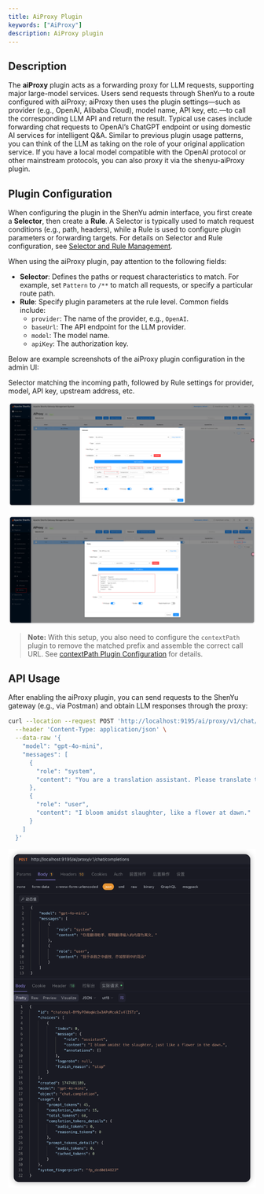 ```yaml
---
title: AiProxy Plugin
keywords: ["AiProxy"]
description: AiProxy plugin
---
```


## Description

The **aiProxy** plugin acts as a forwarding proxy for LLM requests, supporting major large-model services. Users send requests through ShenYu to a route configured with aiProxy; aiProxy then uses the plugin settings—such as provider (e.g., OpenAI, Alibaba Cloud), model name, API key, etc.—to call the corresponding LLM API and return the result. Typical use cases include forwarding chat requests to OpenAI’s ChatGPT endpoint or using domestic AI services for intelligent Q&A. Similar to previous plugin usage patterns, you can think of the LLM as taking on the role of your original application service. If you have a local model compatible with the OpenAI protocol or other mainstream protocols, you can also proxy it via the shenyu-aiProxy plugin.

## Plugin Configuration

When configuring the plugin in the ShenYu admin interface, you first create a **Selector**, then create a **Rule**. A Selector is typically used to match request conditions (e.g., path, headers), while a Rule is used to configure plugin parameters or forwarding targets. For details on Selector and Rule configuration, see [Selector and Rule Management](../../user-guide/admin-usage/selector-and-rule.md).

When using the aiProxy plugin, pay attention to the following fields:

- **Selector**: Defines the paths or request characteristics to match. For example, set `Pattern` to `/**` to match all requests, or specify a particular route path.
- **Rule**: Specify plugin parameters at the rule level. Common fields include:
    - `provider`: The name of the provider, e.g., `OpenAI`.
    - `baseUrl`: The API endpoint for the LLM provider.
    - `model`: The model name.
    - `apiKey`: The authorization key.

Below are example screenshots of the aiProxy plugin configuration in the admin UI:

Selector matching the incoming path, followed by Rule settings for provider, model, API key, upstream address, etc.

![](/img/shenyu/plugin/ai-proxy/ai-proxy-selector-en.png)

![](/img/shenyu/plugin/ai-proxy/ai-proxy-rule-en.png)

> **Note:** With this setup, you also need to configure the `contextPath` plugin to remove the matched prefix and assemble the correct call URL. See [contextPath Plugin Configuration](../http-process/contextPath-plugin.md) for details.

## API Usage

After enabling the aiProxy plugin, you can send requests to the ShenYu gateway (e.g., via Postman) and obtain LLM responses through the proxy:

```bash
curl --location --request POST 'http://localhost:9195/ai/proxy/v1/chat/completions' \
  --header 'Content-Type: application/json' \
  --data-raw '{
    "model": "gpt-4o-mini",
    "messages": [
      {
        "role": "system",
        "content": "You are a translation assistant. Please translate the input content into English."
      },
      {
        "role": "user",
        "content": "I bloom amidst slaughter, like a flower at dawn."
      }
    ]
  }'
```

![](/img/shenyu/plugin/ai-proxy/ai-proxy-api.png)
